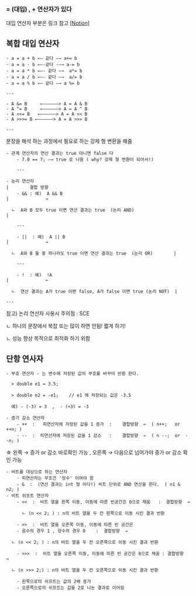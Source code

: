
###  = (대입) , + 연산자가 있다

 대입 연산자 부분은 링크 참고 [[Notion]](https://yn1.notion.site/2-2021-08-22-d3feb696fa5b410ba9dc5745014d1cf4)

## 복합 대입 연산자

    - a = a + b ←— 같다 —→ a+= b
    - a = a - b ←—-같다 -—→ a-= b
    - a = a * b ←—- 같다 —→  a*= b
    - a = a / b ←—- 같다 —→  a/= b
    - a = a % b ←— 같다 —→ a %= b

    ---

    - A &= B     ←——————> A = A & B
    - A ^= B     ←——————> A = A ^ B
    - A <<= B   ←——————> A = A << B
    - A >>>= B ←——————> A = A >>> B

    ---

  문장을 해석 하는 과정에서 필요로 하는 강제 형 변환을 해줌

    - 관계 연산자의 연산 결과는 true 아니면 false 다
        - 7.0 == 7; —→ true 로 나옴 ( why? 강제 형 변환이 되어서!)

        ---

    - 논리 연산자                                                                                           |        결합 방향
        - && : 예)  A && B                                                                            |              →

      ㄴ  A와 B 모두 true 이면 연산 결과는 true  (논리 AND)                      |

        ---

        - ||  : 예)  A || B                                                                                   |              →

      ㄴ  A와 B 둘 중 하나라도 true 이면 연산 결과는 true  (논리 OR)        |

        ---

        - !  : 예)  !A                                                                                        |              ←

      ㄴ  연산 결과는 A가 true 이면 false, A가 false 이면 true (논리 NOT)  |

    ---

  참고) 논리 연산자 사용시 주의점 : SCE

  ㄴ 하나의 문장에서 복잡 또는 많이 하면 안됨! 짧게 하기!

  ㄴ 성능 향상 목적으로 최적화 하기 위함

  ## 단항 연사자

    - 부호 연산자 - 는 변수에 저장된 값의 부호를 바꾸어 반환 한다.

      > double e1 = 3.5;

      > double e2 = -e1;    // e1 에 저장되는 값은 -3.5

      예) - (-3) = 3  ,  - (+3) = -3

    - 증가 감소 연산자
        - ++  :   피연산자에 저장된 값을 1 증가  :    결합방향  ←  ( n++;   or  ++n; )
        - --  :  피연산자에 저장된 값을 1 감소   :    결합방향  ←  ( n --;  or  --n; )

  ☆ 왼쪽 → 증가 or 감소 바로확인 가능 ,  오른쪽 → 다음으로 넘어가야 증가 or 감소 확인 가능

    - 비트를 대상으로 하는 연산자
        - 피연산자는 무조건 '정수' 이여야 함
        - &  :  (연산 결과는 int 형 이다!) 비트 단위로 AND 연산을 한다.  ( n1 & n2; )
    - 비트 쉬프트 연산자
        - <<  :  비트 열을 왼쪽 이동, 이동에 따른 빈공간은 0으로 채움   :  결합방향  →

          ㄴ (n << 2; ) : n의 비트 열을 두 칸 왼쪽으로 이동 시킨 결과 반환

        - >>  :  비트 열을 오른쪽 이동, 이동에 따른 빈 공간은
        - 음수의 경우 1 , 양수의 경우 0    :  결합방향  →

      ㄴ (n << 2; ) : n의 비트 열을 두 칸 오른쪽으로 이동 시킨 결과 반환

        - >>>  :  비트 열을 오른쪽 이동, 이동에 따른 빈 공간은 0으로 채움 : 결합방향  →

      ㄴ (n >>> 2;) : n의 비트 열을 두 칸 오른쪽으로 이동 시킨 결과 반환

        - 왼쪽으로의 쉬프트는 값의 2배 증가
        - 오른쪽으로의 쉬프트는 값을 2로 나눈 결과로 이어짐
    


